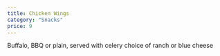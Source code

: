 ```yaml
---
title: Chicken Wings
category: "Snacks"
price: 9
---
```

Buffalo, BBQ or plain, served with celery choice of ranch or blue cheese